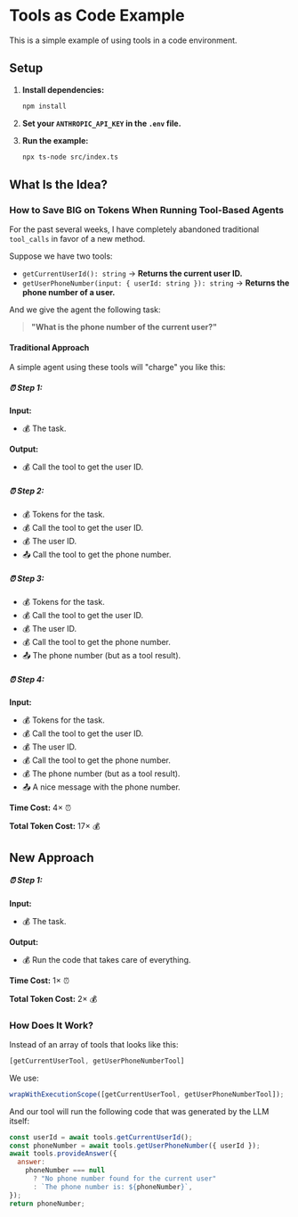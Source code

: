 
# Tools as Code Example

This is a simple example of using tools in a code environment.

## Setup

1. **Install dependencies:**

   ```bash
   npm install
   ```

2. **Set your `ANTHROPIC_API_KEY` in the `.env` file.**

3. **Run the example:**

   ```bash
   npx ts-node src/index.ts
   ```

## What Is the Idea?

### How to Save BIG on Tokens When Running Tool-Based Agents

For the past several weeks, I have completely abandoned traditional `tool_calls` in favor of a new method.

Suppose we have two tools:

- `getCurrentUserId(): string` &rarr; **Returns the current user ID.**
- `getUserPhoneNumber(input: { userId: string }): string` &rarr; **Returns the phone number of a user.**

And we give the agent the following task:

> **"What is the phone number of the current user?"**

#### Traditional Approach

A simple agent using these tools will "charge" you like this:

##### ⏰ Step 1:

**Input:**

- 💰 The task.

**Output:**

- 💰 Call the tool to get the user ID.

##### ⏰ Step 2:

- 💰 Tokens for the task.
- 💰 Call the tool to get the user ID.
- 💰 The user ID.
- 📤 Call the tool to get the phone number.

##### ⏰ Step 3:
- 💰 Tokens for the task.
- 💰 Call the tool to get the user ID.
- 💰 The user ID.
- 💰 Call the tool to get the phone number.
- 📤 The phone number (but as a tool result).

##### ⏰ Step 4:

**Input:**

- 💰 Tokens for the task.
- 💰 Call the tool to get the user ID.
- 💰 The user ID.
- 💰 Call the tool to get the phone number.
- 💰 The phone number (but as a tool result).
- 📤 A nice message with the phone number.

**Time Cost:** 4× ⏰

**Total Token Cost:** 17× 💰

## New Approach

##### ⏰ Step 1:

**Input:**

- 💰 The task.

**Output:**

- 💰 Run the code that takes care of everything.

**Time Cost:** 1× ⏰

**Total Token Cost:** 2× 💰

### How Does It Work?

Instead of an array of tools that looks like this:

```javascript
[getCurrentUserTool, getUserPhoneNumberTool]
```

We use:

```javascript
wrapWithExecutionScope([getCurrentUserTool, getUserPhoneNumberTool]);
```

And our tool will run the following code that was generated by the LLM itself:

```javascript
const userId = await tools.getCurrentUserId();
const phoneNumber = await tools.getUserPhoneNumber({ userId });
await tools.provideAnswer({
  answer:
    phoneNumber === null
      ? "No phone number found for the current user"
      : `The phone number is: ${phoneNumber}`,
});
return phoneNumber;
```
